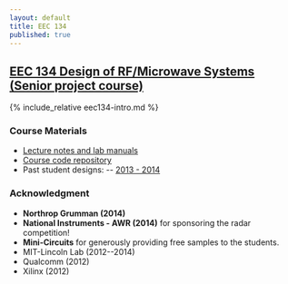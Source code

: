 ```yaml
---
layout: default
title: EEC 134
published: true
---
```


## [EEC 134 Design of RF/Microwave Systems (Senior project course)]("/education/eec134.html")

{% include_relative eec134-intro.md %}

### Course Materials 

- [Lecture notes and lab manuals](https://drive.google.com/open?id=0B9YVdNeakw2AVDRrN2g3bG41RU0&authuser=0) 
- [Course code repository](https://github.com/ucdart/UCD-EEC134)
- Past student designs:
-- [2013 - 2014](https://drive.google.com/open?id=0Bzbq9fPL-_ZRZEZsd0dtazFwN2M&authuser=0)

### Acknowledgment 

- **Northrop Grumman (2014)**
- **National Instruments - AWR (2014)** for sponsoring the radar competition!
- **Mini-Circuits** for generously providing free samples to the students.
- MIT-Lincoln Lab (2012--2014)
- Qualcomm (2012)
- Xilinx (2012)